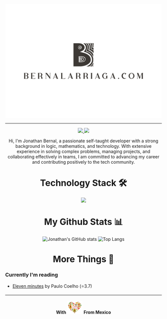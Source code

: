 <div align="center">
<img src="images/logo.svg">    


---

<!--Header: end-->

<!--Social Links Badges: start-->

<a href="https://github.com/isay83">
  <img src="https://img.shields.io/badge/GitHub-181717.svg?style=for-the-badge&logo=GitHub&logoColor=white">
</a>
<a href="https://linkedin.com/in/jonathan-bernal-b806ba292/">
  <img src="https://img.shields.io/badge/LinkedIn-0A66C2.svg?style=for-the-badge&logo=LinkedIn&logoColor=white">
</a>

<!--Social Links Badges: end-->

<!--About me: start-->
<p>Hi, I'm Jonathan Bernal, a passionate self-taught developer with a strong background in logic, mathematics, and technology. With extensive experience in solving complex problems, managing projects, and collaborating effectively in teams, I am committed to advancing my career and contributing positively to the tech community.</p>

<!--About me: end-->

<!--Tech stack: start-->

# Technology Stack 🛠️

<img src="https://skillicons.dev/icons?i=java,dart,python,kotlin,bash,md,mysql,gradle,flutter,git,github,firebase,heroku,androidstudio,vscode,vim,idea,ai,ps,linux&perline=10" />

<!--Tech stack: end-->

<!--Statistics: start-->

# My Github Stats 📊

  <img alt="Jonathan's GitHub stats" width="406" src="https://github-readme-stats.vercel.app/api?username=isay83&custom_title=Github+Stats&bg_color=00000000&hide_border=true&show_icons=true&text_color=667799&title_color=388286&icon_color=388286">
  <img alt="Top Langs" width="350" src="https://github-readme-stats.vercel.app/api/top-langs/?username=isay83&layout=compact&hide_border=true&bg_color=00000000&text_color=667799&custom_title=Top+Languages&title_color=388286">

<!--Statistics: end-->

<!--More Details: start-->

# More Things 🔎
</div>

### Currently I'm reading

<!-- CURRENT:START -->
- [Eleven minutes](https://www.goodreads.com/book/show/1430.Eleven_Minutes) by Paulo Coelho (⭐️3.7)
<!-- CURRENT:END -->



<!--More Details: end-->

<!--Footer: start-->
<div align="center">

---
#### With <img src="images/i-love-mexico.png" width=50> From Mexico
</div>
